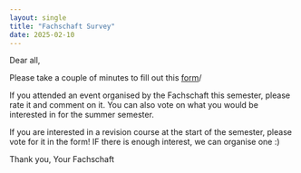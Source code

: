 ```yaml
---
layout: single
title: "Fachschaft Survey"
date: 2025-02-10
---
```


Dear all,

Please take a couple of minutes to fill out this [form](https://forms.gle/D3KZVivP5yjQWtRAA)/


If you attended an event organised by the Fachschaft this semester, please rate it and comment on it. You can also vote on what you would be interested in for the summer semester.

If you are interested in a revision course at the start of the semester, please vote for it in the form! IF there is enough interest, we can organise one :)

Thank you,
Your Fachschaft